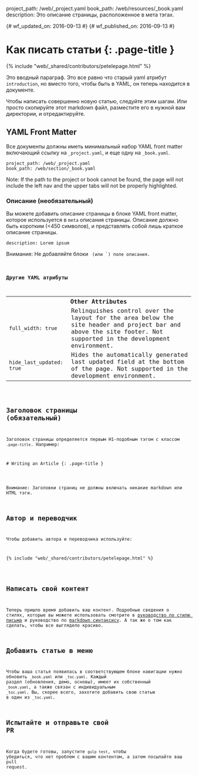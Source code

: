 project_path: /web/_project.yaml
book_path: /web/resources/_book.yaml
description: Это описание страницы, расположенное в мета тэгах.

{# wf_updated_on: 2016-09-13 #}
{# wf_published_on: 2016-09-13 #}

# Как писать статьи {: .page-title }

{% include "web/_shared/contributors/petelepage.html" %}

Это вводный параграф. Это все равно что старый yaml атрибут `introduction`, но
вместо того, чтобы быть в YAML, он теперь находится в документе.

Чтобы написать совершенно новую статью, следуйте этим шагам. Или просто
скопируйте этот markdown файл, разместите его в нужной вам директории, и
отредактируйте.

## YAML Front Matter

Все документы должны иметь минимальный набор YAML front matter включающий ссылку
на `_project.yaml`, и еще одну на `_book.yaml`.

```
project_path: /web/_project.yaml
book_path: /web/section/_book.yaml
```

Note: If the path to the project or book cannot be found, the page will not
include the left nav and the upper tabs will not be properly highlighted.

### Описание (необязательный)

Вы можете добавить описание страницы в блоке YAML front matter, которое
используется в `meta` описания страницы. Описание должно быть коротким (<450
символов), и представлять собой лишь краткое описание страницы.

```
description: Lorem ipsum
```

Внимание: Не добавляйте блоки <code> (или `) поле описания.

### Другие YAML атрибуты

<table class="responsive">
  <tbody>
    <tr>
      <th colspan="2">Other Attributes</th>
    </tr>
    <tr>
      <td><code>full_width: true</code></td>
      <td>
        Relinquishes control over the layout for the area below the site
        header and project bar and above the site footer. Not supported in
        the development environment.
      </td>
    </tr>
    <tr>
      <td><code>hide_last_updated: true</code></td>
      <td>
        Hides the automatically generated last updated field at the bottom of
        the page. Not supported in the development environment.
      </td>
    </tr>
  </tbody>
</table>

## Заголовок страницы (обязательный)

Заголовок страницы определяется первым H1-подобным тэгом с классом
`.page-title`.
Например:

<pre class="prettyprint">
&num; Writing an Article {: .page-title }
</pre>

Внимание: Заголовки страниц не должны включать никакие markdown или HTML тэги.

## Автор и переводчик

Чтобы добавить автора и переводчика используйте:

<pre class="prettyprint">
{% include "web/_shared/contributors/petelepage.html" %}
</pre>

## Написать свой контент

Теперь пришло время добавить ваш контент. Подробные сведения о стилях, которые
вы можете использовать смотрите в [руководство по стилю письма](/style/) и
руководство по [markdown синтаксису](markdown-syntax). А так же о том как
сделать, чтобы все выглядело красиво.

## Добавить статью в меню

Чтобы ваша статья появилась в соответствующем блоке навигации нужно обновить
`_book.yaml` или  `_toc.yaml`. Каждый раздел (обновления, демо, основы),
имеет их собственный `_book.yaml`, а также связан с индивидуальным `_toc.yaml`.
Вы, скорее всего, захотите добавить свою статью в один из `_toc.yaml`.

## Испытайте и отправьте свой PR

Когда будете готовы, запустите `gulp test`, чтобы убедиться, что нет проблем с
вашим контентом, а затем посылайте ваш pull request.
